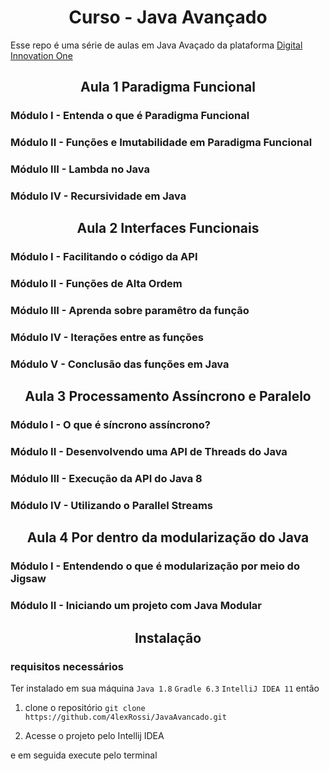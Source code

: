 <h1 align="center">Curso - Java Avançado</h1>

Esse repo é uma série de aulas em Java Avaçado da plataforma 
[Digital Innovation One](https://digitalinnovation.one/sign-up?ref=QFX2ZVP4RU)

<h2 align="center">Aula 1 Paradigma Funcional</h2>

### Módulo I - Entenda o que é Paradigma Funcional

### Módulo II - Funções e Imutabilidade em Paradigma Funcional

### Módulo III - Lambda no Java

### Módulo IV - Recursividade em Java

<h2 align="center">Aula 2 Interfaces Funcionais</h2>

### Módulo I - Facilitando o código da API

### Módulo II - Funções de Alta Ordem

### Módulo III - Aprenda sobre paramêtro da função

### Módulo IV - Iterações entre as funções

### Módulo V - Conclusão das funções em Java

<h2 align="center">Aula 3 Processamento Assíncrono e Paralelo</h2>

### Módulo I - O que é síncrono assíncrono?

### Módulo II - Desenvolvendo uma API de Threads do Java

### Módulo III - Execução da API do Java 8

### Módulo IV - Utilizando o Parallel Streams

<h2 align="center">Aula 4 Por dentro da modularização do Java</h2>

### Módulo I - Entendendo o que é modularização por meio do Jigsaw

### Módulo II - Iniciando um projeto com Java Modular

<h2 align="center">Instalação</h2>

### requisitos necessários
Ter instalado em sua máquina
`Java 1.8`
`Gradle 6.3`
`IntelliJ IDEA 11`
então

1. clone o repositório `git clone https://github.com/4lexRossi/JavaAvancado.git`

2. Acesse o projeto pelo Intellij IDEA

e em seguida execute pelo terminal
